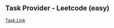 ## Task Provider - Leetcode (easy)

[Task Link](https://leetcode.com/problems/maximum-score-after-splitting-a-string/description/?envType=daily-question&envId=2023-12-22)
